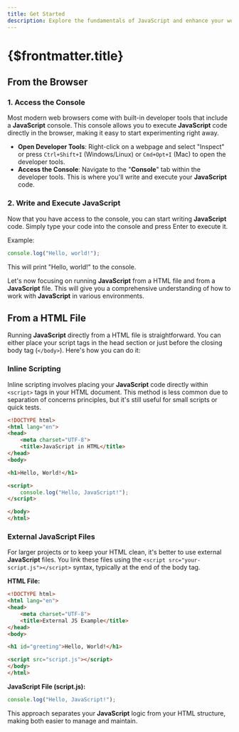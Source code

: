 ```yaml
---
title: Get Started
description: Explore the fundamentals of JavaScript and enhance your web development skills with this introductory guide. Perfect for beginners and experienced developers alike, learn how to execute JavaScript directly in your browser, manipulate HTML documents, and leverage external JavaScript files for efficient coding. Discover the power of JavaScript through hands-on examples and best practices, paving the way for dynamic web interactions. Start your JavaScript journey today and elevate your web development capabilities.
---
```


# {$frontmatter.title}

## From the Browser
### 1. Access the Console
Most modern web browsers come with built-in developer tools that include a **JavaScript** console. This console allows you to execute **JavaScript** code directly in the browser, making it easy to start experimenting right away.

- **Open Developer Tools**: Right-click on a webpage and select "Inspect" or press `Ctrl+Shift+I` (Windows/Linux) or `Cmd+Opt+I` (Mac) to open the developer tools.
- **Access the Console**: Navigate to the "**Console**" tab within the developer tools. This is where you'll write and execute your **JavaScript** code.

### 2. Write and Execute JavaScript
Now that you have access to the console, you can start writing **JavaScript** code. Simply type your code into the console and press Enter to execute it.

Example:

```javascript
console.log("Hello, world!");
```

This will print "Hello, world!" to the console.

Let's now focusing on running **JavaScript** from a HTML file and from a **JavaScript** file. This will give you a comprehensive understanding of how to work with **JavaScript** in various environments.

## From a HTML File

Running **JavaScript** directly from a HTML file is straightforward. You can either place your script tags in the head section or just before the closing body tag (`</body>`). Here's how you can do it:

### Inline Scripting

Inline scripting involves placing your **JavaScript** code directly within `<script>` tags in your HTML document. This method is less common due to separation of concerns principles, but it's still useful for small scripts or quick tests.

```html
<!DOCTYPE html>
<html lang="en">
<head>
    <meta charset="UTF-8">
    <title>JavaScript in HTML</title>
</head>
<body>

<h1>Hello, World!</h1>

<script>
    console.log("Hello, JavaScript!");
</script>

</body>
</html>
```

### External JavaScript Files

For larger projects or to keep your HTML clean, it's better to use external **JavaScript** files. You link these files using the `<script src="your-script.js"></script>` syntax, typically at the end of the body tag.

**HTML File:**
```html
<!DOCTYPE html>
<html lang="en">
<head>
    <meta charset="UTF-8">
    <title>External JS Example</title>
</head>
<body>

<h1 id="greeting">Hello, World!</h1>

<script src="script.js"></script>
</body>
</html>
```

**JavaScript File (script.js):**
```javascript
console.log("Hello, JavaScript!");
```

This approach separates your **JavaScript** logic from your HTML structure, making both easier to manage and maintain.
